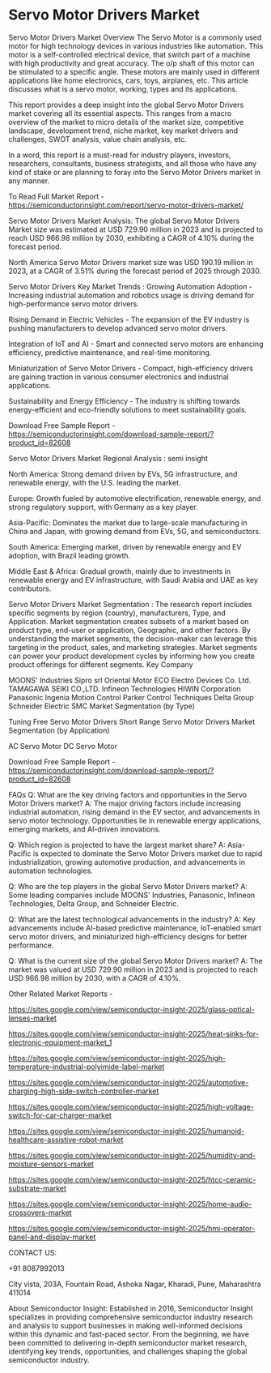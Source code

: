 <h1>Servo Motor Drivers Market</h1>
Servo Motor Drivers Market Overview
The Servo Motor is a commonly used motor for high technology devices in various industries like automation. This motor is a self-controlled electrical device, that switch part of a machine with high productivity and great accuracy. The o/p shaft of this motor can be stimulated to a specific angle. These motors are mainly used in different applications like home electronics, cars, toys, airplanes, etc. This article discusses what is a servo motor, working, types and its applications.

This report provides a deep insight into the global Servo Motor Drivers market covering all its essential aspects. This ranges from a macro overview of the market to micro details of the market size, competitive landscape, development trend, niche market, key market drivers and challenges, SWOT analysis, value chain analysis, etc.

In a word, this report is a must-read for industry players, investors, researchers, consultants, business strategists, and all those who have any kind of stake or are planning to foray into the Servo Motor Drivers market in any manner.

To Read Full Market Report -
https://semiconductorinsight.com/report/servo-motor-drivers-market/

Servo Motor Drivers Market Analysis:
The global Servo Motor Drivers Market size was estimated at USD 729.90 million in 2023 and is projected to reach USD 966.98 million by 2030, exhibiting a CAGR of 4.10% during the forecast period.

North America Servo Motor Drivers market size was USD 190.19 million in 2023, at a CAGR of 3.51% during the forecast period of 2025 through 2030.

Servo Motor Drivers Key Market Trends :
Growing Automation Adoption - Increasing industrial automation and robotics usage is driving demand for high-performance servo motor drivers.

Rising Demand in Electric Vehicles - The expansion of the EV industry is pushing manufacturers to develop advanced servo motor drivers.

Integration of IoT and AI - Smart and connected servo motors are enhancing efficiency, predictive maintenance, and real-time monitoring.

Miniaturization of Servo Motor Drivers - Compact, high-efficiency drivers are gaining traction in various consumer electronics and industrial applications.

Sustainability and Energy Efficiency - The industry is shifting towards energy-efficient and eco-friendly solutions to meet sustainability goals.

Download Free Sample Report -
https://semiconductorinsight.com/download-sample-report/?product_id=82608

Servo Motor Drivers Market Regional Analysis :
semi insight

North America:
Strong demand driven by EVs, 5G infrastructure, and renewable energy, with the U.S. leading the market.

Europe:
Growth fueled by automotive electrification, renewable energy, and strong regulatory support, with Germany as a key player.

Asia-Pacific:
Dominates the market due to large-scale manufacturing in China and Japan, with growing demand from EVs, 5G, and semiconductors.

South America:
Emerging market, driven by renewable energy and EV adoption, with Brazil leading growth.

Middle East & Africa:
Gradual growth, mainly due to investments in renewable energy and EV infrastructure, with Saudi Arabia and UAE as key contributors.

Servo Motor Drivers Market Segmentation :
The research report includes specific segments by region (country), manufacturers, Type, and Application. Market segmentation creates subsets of a market based on product type, end-user or application, Geographic, and other factors. By understanding the market segments, the decision-maker can leverage this targeting in the product, sales, and marketing strategies. Market segments can power your product development cycles by informing how you create product offerings for different segments.
Key Company

MOONS' Industries
Sipro srl
Oriental Motor
ECO Electro Devices Co.
Ltd.
TAMAGAWA SEIKI CO.,LTD.
Infineon Technologies
HIWIN Corporation
Panasonic
Ingenia Motion Control
Parker
Control Techniques
Delta Group
Schneider Electric
SMC
Market Segmentation (by Type)

Tuning Free Servo Motor Drivers
Short Range Servo Motor Drivers
Market Segmentation (by Application)

AC Servo Motor
DC Servo Motor

Download Free Sample Report -
https://semiconductorinsight.com/download-sample-report/?product_id=82608

FAQs
Q: What are the key driving factors and opportunities in the Servo Motor Drivers market?
A: The major driving factors include increasing industrial automation, rising demand in the EV sector, and advancements in servo motor technology. Opportunities lie in renewable energy applications, emerging markets, and AI-driven innovations.

Q: Which region is projected to have the largest market share?
A: Asia-Pacific is expected to dominate the Servo Motor Drivers market due to rapid industrialization, growing automotive production, and advancements in automation technologies.

Q: Who are the top players in the global Servo Motor Drivers market?
A: Some leading companies include MOONS' Industries, Panasonic, Infineon Technologies, Delta Group, and Schneider Electric.

Q: What are the latest technological advancements in the industry?
A: Key advancements include AI-based predictive maintenance, IoT-enabled smart servo motor drivers, and miniaturized high-efficiency designs for better performance.

Q: What is the current size of the global Servo Motor Drivers market?
A: The market was valued at USD 729.90 million in 2023 and is projected to reach USD 966.98 million by 2030, with a CAGR of 4.10%.

Other Related Market Reports -

https://sites.google.com/view/semiconductor-insight-2025/glass-optical-lenses-market

https://sites.google.com/view/semiconductor-insight-2025/heat-sinks-for-electronic-equipment-market_1

https://sites.google.com/view/semiconductor-insight-2025/high-temperature-industrial-polyimide-label-market

https://sites.google.com/view/semiconductor-insight-2025/automotive-charging-high-side-switch-controller-market

https://sites.google.com/view/semiconductor-insight-2025/high-voltage-switch-for-car-charger-market

https://sites.google.com/view/semiconductor-insight-2025/humanoid-healthcare-assistive-robot-market

https://sites.google.com/view/semiconductor-insight-2025/humidity-and-moisture-sensors-market

https://sites.google.com/view/semiconductor-insight-2025/htcc-ceramic-substrate-market

https://sites.google.com/view/semiconductor-insight-2025/home-audio-crossovers-market

https://sites.google.com/view/semiconductor-insight-2025/hmi-operator-panel-and-display-market

CONTACT US:

+91 8087992013

City vista, 203A, Fountain Road, Ashoka Nagar, Kharadi, Pune, Maharashtra 411014

About Semiconductor Insight:
Established in 2016, Semiconductor Insight specializes in providing comprehensive semiconductor industry research and analysis to support businesses in making well-informed decisions within this dynamic and fast-paced sector. From the beginning, we have been committed to delivering in-depth semiconductor market research, identifying key trends, opportunities, and challenges shaping the global semiconductor industry.
